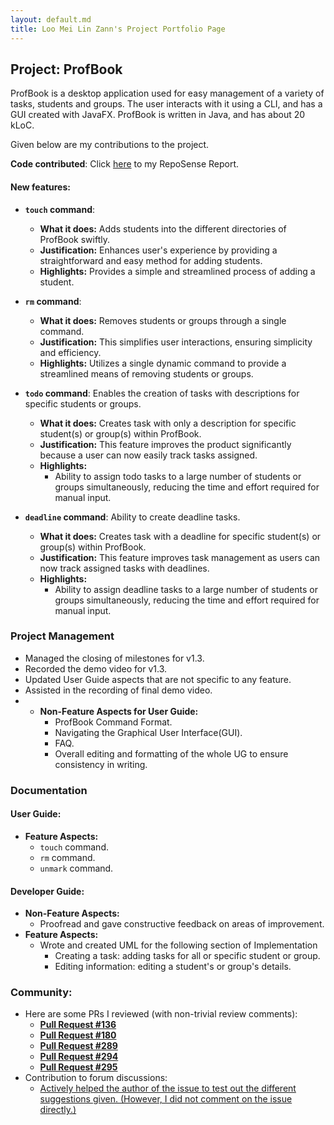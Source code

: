 ```yaml
---
layout: default.md
title: Loo Mei Lin Zann's Project Portfolio Page
---
```


## Project: ProfBook

ProfBook is a desktop application used for easy management of a variety of tasks, students and groups. 
The user interacts with it using a CLI, and has a GUI created with JavaFX. 
ProfBook is written in Java, and has about 20 kLoC.

Given below are my contributions to the project.

**Code contributed**:
Click [here](https://nus-cs2103-ay2324s1.github.io/tp-dashboard/?search=zannloo&breakdown=false&sort=groupTitle%20dsc&sortWithin=title&since=2023-09-22&timeframe=commit&mergegroup=&groupSelect=groupByRepos&tabOpen=true&tabType=authorship&tabAuthor=zannloo&tabRepo=AY2324S1-CS2103T-W15-2%2Ftp%5Bmaster%5D&authorshipIsMergeGroup=false&authorshipFileTypes=functional-code~test-code&authorshipIsBinaryFileTypeChecked=false&authorshipIsIgnoredFilesChecked=false) to my RepoSense Report.

#### New features:
- **`touch` command**:
  * **What it does:** Adds students into the different directories of ProfBook swiftly.
  * **Justification:** Enhances user's experience by providing a straightforward and easy method for adding students.
  * **Highlights:** Provides a simple and streamlined process of adding a student. 

- **`rm` command**: 
  * **What it does:** Removes students or groups through a single command.
  * **Justification:** This simplifies user interactions, ensuring simplicity and efficiency.
  * **Highlights:** Utilizes a single dynamic command to provide a streamlined means of removing students or groups.

- **`todo` command**:  Enables the creation of tasks with descriptions for specific students or groups.
  * **What it does:** Creates task with only a description for specific student(s) or group(s) within ProfBook.
  * **Justification:** This feature improves the product significantly because a user can now easily track tasks assigned.
  * **Highlights:**
    * Ability to assign todo tasks to a large number of students or groups simultaneously, reducing the time and effort required for manual input.
  
- **`deadline` command**: Ability to create deadline tasks. 
  * **What it does:** Creates task with a deadline for specific student(s) or group(s) within ProfBook.
  * **Justification:** This feature improves task management as users can now track assigned tasks with deadlines.
  * **Highlights:**
    * Ability to assign deadline tasks to a large number of students or groups simultaneously, reducing the time and effort required for manual input.

<div style="page-break-after: always;"></div>

### Project Management
  * Managed the closing of milestones for v1.3.
  * Recorded the demo video for v1.3.
  * Updated User Guide aspects that are not specific to any feature.
  * Assisted in the recording of final demo video. 
  *   * **Non-Feature Aspects for User Guide:**
        * ProfBook Command Format.
        * Navigating the Graphical User Interface(GUI).
        * FAQ.
        * Overall editing and formatting of the whole UG to ensure consistency in writing.

### Documentation

#### User Guide:

  * **Feature Aspects:**
    * `touch` command.
    * `rm` command.
    * `unmark` command.

#### Developer Guide:

  * **Non-Feature Aspects:**
    * Proofread and gave constructive feedback on areas of improvement.
  * **Feature Aspects:**
    * Wrote and created UML for the following section of Implementation
      * Creating a task: adding tasks for all or specific student or group. 
      * Editing information: editing a student's or group's details.

### Community: 

- Here are some PRs I reviewed (with non-trivial review comments):
  - **[Pull Request #136](https://github.com/AY2324S1-CS2103T-W15-2/tp/pull/136)**
  - **[Pull Request #180](https://github.com/AY2324S1-CS2103T-W15-2/tp/pull/180)** 
  - **[Pull Request #289](https://github.com/AY2324S1-CS2103T-W15-2/tp/pull/289)**
  - **[Pull Request #294](https://github.com/AY2324S1-CS2103T-W15-2/tp/pull/294)**
  - **[Pull Request #295](https://github.com/AY2324S1-CS2103T-W15-2/tp/pull/295)**
- Contribution to forum discussions:
  - [Actively helped the author of the issue to test out the different suggestions given. (However, I did not comment on the issue directly.)](https://github.com/nus-cs2103-AY2324S1/forum/issues/225)
    

